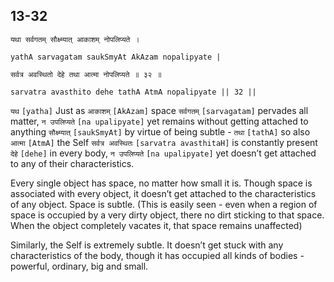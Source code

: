 ## 13-32


```shloka-sa
यथा सर्वगतम् सौक्ष्म्यात् आकाशम् नोपलिप्यते ।
```
```shloka-sa-hk
yathA sarvagatam saukSmyAt AkAzam nopalipyate |
```
```shloka-sa
सर्वत्र अवस्थितो देहे तथा आत्मा नोपलिप्यते ॥ ३२ ॥
```
```shloka-sa-hk
sarvatra avasthito dehe tathA AtmA nopalipyate || 32 ||
```

`यथ` `[yatha]` Just as `आकाशम्` `[AkAzam]` space `सर्वगतम्` `[sarvagatam]` pervades all matter, `न उपलिप्यते` `[na upalipyate]` yet remains without getting attached to anything `सौक्ष्म्यात्` `[saukSmyAt]` by virtue of being subtle - `तथा` `[tathA]` so also `आत्मा` `[AtmA]` the Self `सर्वत्र अवस्थितः` `[sarvatra avasthitaH]` is constantly present `देहे` `[dehe]` in every body, `न उपलिप्यते` `[na upalipyate]` yet doesn’t get attached to any of their characteristics.

Every single object has space, no matter how small it is. Though space is associated with every object, it doesn’t get attached to the characteristics of any object. Space is subtle.
(This is easily seen - even when a region of space is occupied by a very dirty object, there no dirt sticking to that space. When the object completely vacates it, that space remains unaffected)



Similarly, the Self is extremely subtle. It doesn’t get stuck with any characteristics of the body, though it has occupied all kinds of bodies - powerful, ordinary, big and small.

